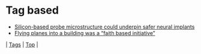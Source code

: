 <!--
title: Tag based
date: 2020-06-28T15:26:59.506Z
tags:
-->
# Tag based

 * [Silicon-based probe microstructure could underpin safer neural implants](81275842991.md)
 * [Flying planes into a building was a “faith based initiative”](87968870876.md)

| [Tags](tags.md) | [Top](index.md) |
